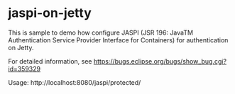 jaspi-on-jetty
==============

This is sample to demo how configure JASPI (JSR 196: JavaTM Authentication Service Provider Interface for Containers) for authentication on Jetty.

For detailed information, see https://bugs.eclipse.org/bugs/show_bug.cgi?id=359329

Usage: http://localhost:8080/jaspi/protected/
